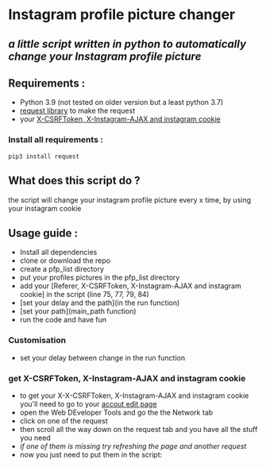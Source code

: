 # Instagram profile picture changer

## _a little script written in python to automatically change your Instagram profile picture_

## Requirements :

- Python 3.9 (not tested on older version but a least python 3.7)
- [request library](https://docs.python-requests.org/en/latest/) to make the request
- your [X-CSRFToken, X-Instagram-AJAX and instagram cookie](https://github.com/TheWindFlower/instagram_profile_picture_changer#get-x-csrftoken-x-instagram-ajax-and-instagram-cookie)

### Install all requirements :

```
pip3 install request
```

## What does this script do ?

the script will change your instagram profile picture every x time, by using your instagram cookie

## Usage guide :

- Install all dependencies
- clone or download the repo
- create a pfp_list directory
- put your profiles pictures in the pfp_list directory
- add your [Referer, X-CSRFToken, X-Instagram-AJAX and instagram cookie] in the script (line 75, 77, 79, 84)
- [set your delay and the path](in the run function)
- [set your path](main_path function)
- run the code and have fun

### Customisation

- set your delay between change in the run function

### get X-CSRFToken, X-Instagram-AJAX and instagram cookie

- to get your X-X-CSRFToken, X-Instagram-AJAX and instagram cookie you'll need to go to your [accout edit page](https://www.instagram.com/accounts/edit/)
- open the Web DEveloper Tools and go the the Network tab
- click on one of the request
- then scroll all the way down on the request tab and you have all the stuff you need
- _if one of them is missing try refreshing the page and another request_
- now you just need to put them in the script:
